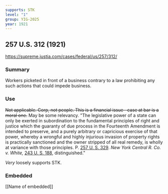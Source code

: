 ```yaml
---
supports: STK
level: "1"
group: YIG-2025
year: 1921
---
```

## 257 U.S. 312 (1921)


https://supreme.justia.com/cases/federal/us/257/312/

### Summary

Workers picketed in front of a business contrary to a law prohibiting any such actions that could impede business. 

### Use

~~Not applicable. Corp, not people. This is a financial issue--case at bar is a moral one.~~
May be some relevancy. 
"The legislative power of a state can only be exerted in subordination to the fundamental principles of right and justice which the guaranty of due process in the Fourteenth Amendment is intended to preserve, and a purely arbitrary or capricious exercise of that power, whereby a wrongful and highly injurious invasion of property rights is practically sanctioned and the owner stripped of all real remedy, is wholly at variance with those principles. P. [257 U. S. 329](https://supreme.justia.com/cases/federal/us/257/312/#329). _New York Central R. Co. v. White,_ [243 U. S. 188](https://supreme.justia.com/cases/federal/us/243/188/), distinguished."

*Very* loosely supports STK.

### Embedded

[[Name of embedded]]